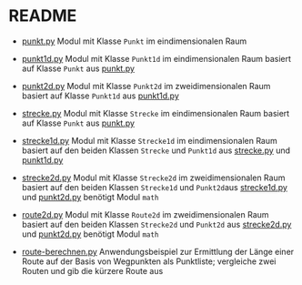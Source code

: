 # README

* [punkt.py](punkt.py)
  Modul mit Klasse `Punkt` im eindimensionalen Raum

* [punkt1d.py](punkt1d.py)
  Modul mit Klasse `Punkt1d` im eindimensionalen Raum
  basiert auf Klasse `Punkt` aus [punkt.py](punkt.py)

* [punkt2d.py](punkt2d.py)
  Modul mit Klasse `Punkt2d` im zweidimensionalen Raum
  basiert auf Klasse `Punkt1d` aus [punkt1d.py](punkt1d.py)

* [strecke.py](strecke.py)
  Modul mit Klasse `Strecke` im eindimensionalen Raum
  basiert auf Klasse `Punkt` aus [punkt.py](punkt.py)

* [strecke1d.py](strecke1d.py)
  Modul mit Klasse `Strecke1d` im eindimensionalen Raum
  basiert auf den beiden Klassen `Strecke` und `Punkt1d` aus [strecke.py](strecke.py) und [punkt1d.py](punkt1d.py)

* [strecke2d.py](strecke2d.py)
  Modul mit Klasse `Strecke2d` im zweidimensionalen Raum
  basiert auf den beiden Klassen `Strecke1d` und `Punkt2d`aus [strecke1d.py](strecke1d.py) und [punkt2d.py](punkt2d.py)
  benötigt Modul `math`

* [route2d.py](route2d.py)
  Modul mit Klasse `Route2d` im zweidimensionalen Raum
  basiert auf den beiden Klassen `Strecke2d` und `Punkt2d` aus [strecke2d.py](strecke2d.py) und [punkt2d.py](punkt2d.py)
  benötigt Modul `math`

* [route-berechnen.py](route-berechnen.py)
  Anwendungsbeispiel zur Ermittlung der Länge einer Route
  auf der Basis von Wegpunkten als Punktliste; vergleiche
  zwei Routen und gib die kürzere Route aus
